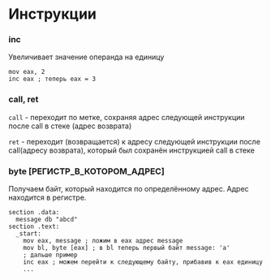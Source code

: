 # Инструкции

### inc
Увеличивает значение операнда на единицу
```
mov eax, 2
inc eax ; теперь eax = 3
```

### call, ret

`call` - переходит по метке, сохраняя адрес следующей инструкции после call в стеке (адрес возврата)

`ret` - переходит (возвращается) к адресу следующей инструкции после call(адресу возврата), который был сохранён инструкцией call в стеке

### byte [РЕГИСТР_В_КОТОРОМ_АДРЕС]
Получаем байт, который находится по определённому адрес. Адрес находится в регистре.
```
section .data:
  message db "abcd"
section .text:
  _start:
    mov eax, message ; ложим в eax адрес message
    mov bl, byte [eax] ; в bl теперь первый байт message: 'a'
    ; дальше пример
    inc eax ; можем перейти к следующему байту, прибавив к eax единицу
    ...
```

